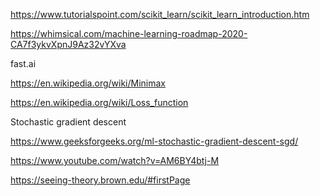https://www.tutorialspoint.com/scikit_learn/scikit_learn_introduction.htm


https://whimsical.com/machine-learning-roadmap-2020-CA7f3ykvXpnJ9Az32vYXva

fast.ai

https://en.wikipedia.org/wiki/Minimax

https://en.wikipedia.org/wiki/Loss_function

Stochastic gradient descent

https://www.geeksforgeeks.org/ml-stochastic-gradient-descent-sgd/


https://www.youtube.com/watch?v=AM6BY4btj-M


https://seeing-theory.brown.edu/#firstPage
